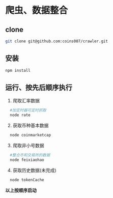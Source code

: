 爬虫、数据整合
=====================================

## clone

```bash
git clone git@github.com:coins007/crawler.git
```

## 安装

```bash
npm install
```

## 运行、按先后顺序执行

1. 爬取汇率数据

```bash
  #加定时器可定时抓取
  node rate
```

2. 获取币种基本数据

```bash
  node coinmarketcap
```

3. 爬取非小号数据

```bash
  #整合币和交易所的数据
  node feixiaohao
```

4. 获取历史数据(未完成)

```bash
  node tokenCache
```

**以上按顺序启动**
